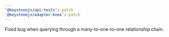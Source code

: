 ```yaml
---
'@keystonejs/api-tests': patch
'@keystonejs/adapter-knex': patch
---
```


Fixed bug when querying through a many-to-one-to-one relationship chain.
